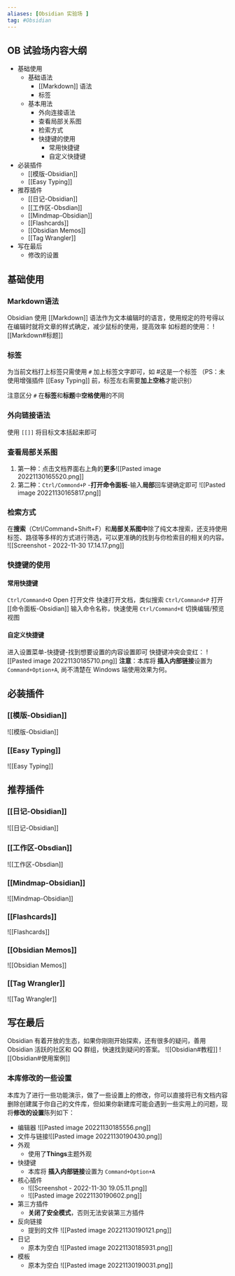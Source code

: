 ```yaml
---
aliases: [Obsidian 实验场 ]
tag: #Obsidian 
---
```


## OB 试验场内容大纲
- 基础使用
	- 基础语法
		- [[Markdown]] 语法
		- 标签
	- 基本用法
		- 外向连接语法
		- 查看局部关系图
		- 检索方式
		- 快捷键的使用
			- 常用快捷键
			- 自定义快捷键
- 必装插件
	- [[模版-Obsidian]]
	- [[Easy Typing]]
- 推荐插件
	- [[日记-Obsidian]]
	- [[工作区-Obsdian]]
	- [[Mindmap-Obsidian]]
	- [[Flashcards]]
	- [[Obsidian Memos]]
	- [[Tag Wrangler]]
- 写在最后
	- 修改的设置

## 基础使用
### Markdown语法
Obsidian 使用 [[Markdown]] 语法作为文本编辑时的语言，使用规定的符号得以在编辑时就将文章的样式确定，减少鼠标的使用，提高效率
如标题的使用： 
![[Markdown#标题]]

### 标签
为当前文档打上标签只需使用 `#` 加上标签文字即可，如 #这是一个标签 
（PS：未使用增强插件 [[Easy Typing]] 前，标签左右需要**加上空格**才能识别）

注意区分 `#` 在**标签**和**标题**中**空格使用**的不同

### 外向链接语法
使用 `[[]]` 将目标文本括起来即可

### 查看局部关系图
1. 第一种：点击文档界面右上角的**更多**![[Pasted image 20221130165520.png]]
2. 第二种：`Ctrl/Commond+P` -**打开命令面板**-输入**局部**回车键确定即可 ![[Pasted image 20221130165817.png]]

### 检索方式
在**搜索**（Ctrl/Command+Shift+F）和**局部关系图中**除了纯文本搜索，还支持使用标签、路径等多样的方式进行筛选，可以更准确的找到与你检索目的相关的内容。
![[Screenshot - 2022-11-30 17.14.17.png]]

### 快捷键的使用
#### 常用快捷键
`Ctrl/Command+O` Open 打开文件
	快速打开文档，类似搜索
`Ctrl/Command+P` 打开[[命令面板-Obsidian]]
	输入命令名称，快速使用
`Ctrl/Command+E` 切换编辑/预览视图
#### 自定义快捷键
进入设置菜单-快捷键-找到想要设置的内容设置即可
快捷键冲突会变红：
![[Pasted image 20221130185710.png]]
**注意**：本库将 **插入内部链接**设置为 `Command+Option+A`, 尚不清楚在 Windows 端使用效果为何。

## 必装插件
### [[模版-Obsidian]]
![[模版-Obsidian]]

### [[Easy Typing]]
![[Easy Typing]]

## 推荐插件
### [[日记-Obsidian]]
![[日记-Obsidian]]

### [[工作区-Obsdian]]
![[工作区-Obsdian]]

### [[Mindmap-Obsidian]]
![[Mindmap-Obsidian]]

### [[Flashcards]]
![[Flashcards]]

### [[Obsidian Memos]]
![[Obsidian Memos]]

### [[Tag Wrangler]]
![[Tag Wrangler]]



## 写在最后
Obsidian 有着开放的生态，如果你刚刚开始探索，还有很多的疑问，善用 Obsidian 活跃的社区和 QQ 群组，快速找到疑问的答案。
![[Obsidian#教程]]
![[Obsidian#使用案例]]

### 本库修改的一些设置
本库为了进行一些功能演示，做了一些设置上的修改，你可以直接将已有文档内容删除创建属于你自己的文件库，但如果你新建库可能会遇到一些实用上的问题，现将**修改的设置**陈列如下：
- 编辑器 ![[Pasted image 20221130185556.png]]
- 文件与链接![[Pasted image 20221130190430.png]]
- 外观
	- 使用了**Things**主题外观
- 快捷键
	- 本库将 **插入内部链接**设置为 `Command+Option+A`
- 核心插件
	- ![[Screenshot - 2022-11-30 19.05.11.png]]
	- ![[Pasted image 20221130190602.png]]
- 第三方插件
	- **关闭了安全模式**，否则无法安装第三方插件
- 反向链接
	- 提到的文件 ![[Pasted image 20221130190121.png]]
- 日记
	- 原本为空白 ![[Pasted image 20221130185931.png]]
- 模板
	- 原本为空白 ![[Pasted image 20221130190031.png]]